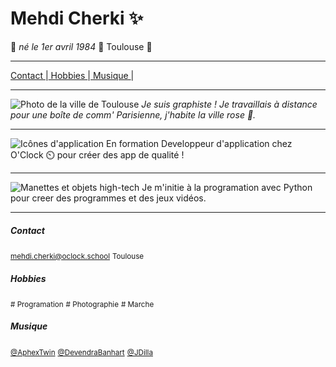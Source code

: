 # Mehdi Cherki ✨
🦕 *né le 1er avril 1984* 🦕
Toulouse 🏉

---

[ Contact   ](#contact)|[  Hobbies    ](#hobbies)|[   Musique ](#musique)|

---
![Photo de la ville de Toulouse](https://a.travel-assets.com/findyours-php/viewfinder/images/res70/266000/266381-Toulouse.jpg)
  *Je suis graphiste ! Je travaillais à distance pour une boîte de comm' Parisienne, j'habite la ville rose 🩷.*

---
![Icônes d'application](https://www.focusgov.co.uk/_astro/2020-10-ceros-ios-apps-busy_Z8ESOz.png)
En formation Developpeur d'application chez O'Clock ⏲️ pour créer des app de qualité !

---
![Manettes et objets high-tech](https://bigmedia.bpifrance.fr/sites/default/files/styles/bigmedia_article/public/2025-09/jeu%20vid%C3%A9o.jpg?itok=Zgrmy0Al)
Je m'initie à la programation avec Python pour creer des programmes et des jeux vidéos.

---

##### Contact
<small>mehdi.cherki@oclock.school</small>
<small>Toulouse</small>


##### Hobbies
<small># Programation</small>
<small># Photographie</small>
<small># Marche</small>

##### Musique
<small>[@AphexTwin](https://www.youtube.com/channel/UC4hfA78X-lqiRERBZLTnLBw)</small>
<small>[@DevendraBanhart](https://www.youtube.com/@devendrabanhart)</small>
<small>[@JDilla](https://www.youtube.com/channel/UCg6G23d_0Rdx3W5XbxC7N8A)</small>